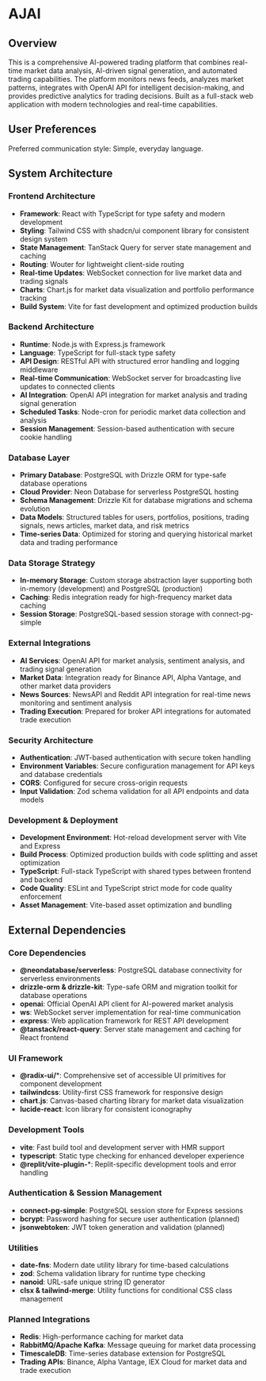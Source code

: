 # AJAI

## Overview

This is a comprehensive AI-powered trading platform that combines real-time market data analysis, AI-driven signal generation, and automated trading capabilities. The platform monitors news feeds, analyzes market patterns, integrates with OpenAI API for intelligent decision-making, and provides predictive analytics for trading decisions. Built as a full-stack web application with modern technologies and real-time capabilities.

## User Preferences

Preferred communication style: Simple, everyday language.

## System Architecture

### Frontend Architecture
- **Framework**: React with TypeScript for type safety and modern development
- **Styling**: Tailwind CSS with shadcn/ui component library for consistent design system
- **State Management**: TanStack Query for server state management and caching
- **Routing**: Wouter for lightweight client-side routing
- **Real-time Updates**: WebSocket connection for live market data and trading signals
- **Charts**: Chart.js for market data visualization and portfolio performance tracking
- **Build System**: Vite for fast development and optimized production builds

### Backend Architecture
- **Runtime**: Node.js with Express.js framework
- **Language**: TypeScript for full-stack type safety
- **API Design**: RESTful API with structured error handling and logging middleware
- **Real-time Communication**: WebSocket server for broadcasting live updates to connected clients
- **AI Integration**: OpenAI API integration for market analysis and trading signal generation
- **Scheduled Tasks**: Node-cron for periodic market data collection and analysis
- **Session Management**: Session-based authentication with secure cookie handling

### Database Layer
- **Primary Database**: PostgreSQL with Drizzle ORM for type-safe database operations
- **Cloud Provider**: Neon Database for serverless PostgreSQL hosting
- **Schema Management**: Drizzle Kit for database migrations and schema evolution
- **Data Models**: Structured tables for users, portfolios, positions, trading signals, news articles, market data, and risk metrics
- **Time-series Data**: Optimized for storing and querying historical market data and trading performance

### Data Storage Strategy
- **In-memory Storage**: Custom storage abstraction layer supporting both in-memory (development) and PostgreSQL (production)
- **Caching**: Redis integration ready for high-frequency market data caching
- **Session Storage**: PostgreSQL-based session storage with connect-pg-simple

### External Integrations
- **AI Services**: OpenAI API for market analysis, sentiment analysis, and trading signal generation
- **Market Data**: Integration ready for Binance API, Alpha Vantage, and other market data providers
- **News Sources**: NewsAPI and Reddit API integration for real-time news monitoring and sentiment analysis
- **Trading Execution**: Prepared for broker API integrations for automated trade execution

### Security Architecture
- **Authentication**: JWT-based authentication with secure token handling
- **Environment Variables**: Secure configuration management for API keys and database credentials
- **CORS**: Configured for secure cross-origin requests
- **Input Validation**: Zod schema validation for all API endpoints and data models

### Development & Deployment
- **Development Environment**: Hot-reload development server with Vite and Express
- **Build Process**: Optimized production builds with code splitting and asset optimization
- **TypeScript**: Full-stack TypeScript with shared types between frontend and backend
- **Code Quality**: ESLint and TypeScript strict mode for code quality enforcement
- **Asset Management**: Vite-based asset optimization and bundling

## External Dependencies

### Core Dependencies
- **@neondatabase/serverless**: PostgreSQL database connectivity for serverless environments
- **drizzle-orm & drizzle-kit**: Type-safe ORM and migration toolkit for database operations
- **openai**: Official OpenAI API client for AI-powered market analysis
- **ws**: WebSocket server implementation for real-time communication
- **express**: Web application framework for REST API development
- **@tanstack/react-query**: Server state management and caching for React frontend

### UI Framework
- **@radix-ui/***: Comprehensive set of accessible UI primitives for component development
- **tailwindcss**: Utility-first CSS framework for responsive design
- **chart.js**: Canvas-based charting library for market data visualization
- **lucide-react**: Icon library for consistent iconography

### Development Tools
- **vite**: Fast build tool and development server with HMR support
- **typescript**: Static type checking for enhanced developer experience
- **@replit/vite-plugin-***: Replit-specific development tools and error handling

### Authentication & Session Management
- **connect-pg-simple**: PostgreSQL session store for Express sessions
- **bcrypt**: Password hashing for secure user authentication (planned)
- **jsonwebtoken**: JWT token generation and validation (planned)

### Utilities
- **date-fns**: Modern date utility library for time-based calculations
- **zod**: Schema validation library for runtime type checking
- **nanoid**: URL-safe unique string ID generator
- **clsx & tailwind-merge**: Utility functions for conditional CSS class management

### Planned Integrations
- **Redis**: High-performance caching for market data
- **RabbitMQ/Apache Kafka**: Message queuing for market data processing
- **TimescaleDB**: Time-series database extension for PostgreSQL
- **Trading APIs**: Binance, Alpha Vantage, IEX Cloud for market data and trade execution